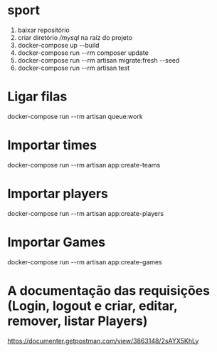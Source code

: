 # sport

1. baixar repositório
2. criar diretório */mysql* na raíz do projeto 
3. docker-compose up --build
4. docker-compose run --rm composer update
5. docker-compose run --rm artisan migrate:fresh --seed
6. docker-compose run --rm artisan test

# Ligar filas
docker-compose run --rm artisan queue:work

# Importar times
docker-compose run --rm artisan app:create-teams

# Importar players
docker-compose run --rm artisan app:create-players

# Importar Games
docker-compose run --rm artisan app:create-games

# A documentação das requisições (Login, logout e criar, editar, remover, listar Players)

https://documenter.getpostman.com/view/3863148/2sAYX5KhLy
